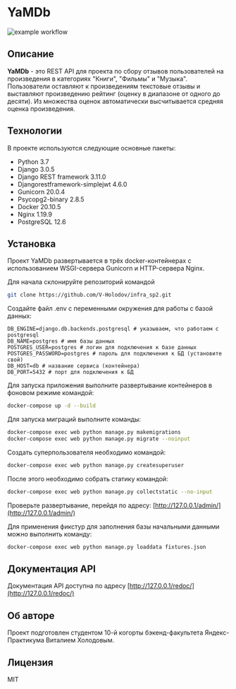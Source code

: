 # YaMDb

![example workflow](https://github.com/v-holodov/yamdb_final/actions/workflows/yamdb_workflow.yml/badge.svg)


## Описание
**YaMDb** - это REST API для проекта по сбору отзывов пользователей на произведения в категориях "Книги", "Фильмы" и "Музыка". Пользователи оставляют к произведениям текстовые отзывы и выставляют произведению рейтинг (оценку в диапазоне от одного до десяти). Из множества оценок автоматически высчитывается средняя оценка произведения.

## Технологии
В проекте используются следующие основные пакеты:
- Python 3.7
- Django 3.0.5
- Django REST framework 3.11.0  
- Djangorestframework-simplejwt 4.6.0
- Gunicorn 20.0.4
- Psycopg2-binary 2.8.5
- Docker  20.10.5
- Nginx 1.19.9
- PostgreSQL 12.6


## Установка
Проект YaMDb развертывается в трёх docker-контейнерах с использованием WSGI-сервера Gunicorn и HTTP-сервера Nginx.


Для начала склонируйте репозиторий командой 
```bash
git clone https://github.com/V-Holodov/infra_sp2.git
```
Создайте файл .env с переменными окружения для работы с базой данных:
```
DB_ENGINE=django.db.backends.postgresql # указываем, что работаем с postgresql
DB_NAME=postgres # имя базы данных
POSTGRES_USER=postgres # логин для подключения к базе данных
POSTGRES_PASSWORD=postgres # пароль для подключения к БД (установите свой)
DB_HOST=db # название сервиса (контейнера)
DB_PORT=5432 # порт для подключения к БД 
```
Для запуска приложения выполните развертывание контейнеров в фоновом режиме командой:
```bash
docker-compose up -d --build 
```
Для запуска миграций выполните команды:
```bash
docker-compose exec web python manage.py makemigrations
docker-compose exec web python manage.py migrate --noinput
```
Создать суперпользователя необходимо командой:
```bash
docker-compose exec web python manage.py createsuperuser
```
После этого необходимо собрать статику командой:
```bash
docker-compose exec web python manage.py collectstatic --no-input
```
Проверьте развертывание, перейдя по адресу:
[http://127.0.0.1/admin/](http://127.0.0.1/admin/)

Для применения фикстур для заполнения базы начальными данными можно выполнить команду:
```bash
docker-compose exec web python manage.py loaddata fixtures.json
```
## Документация API
Документация API доступна по адресу [http://127.0.0.1/redoc/](http://127.0.0.1/redoc/)
## Об авторе
Проект подготовлен студентом 10-й когорты бэкенд-факультета Яндекс-Практикума Виталием Холодовым.

## Лицензия
MIT